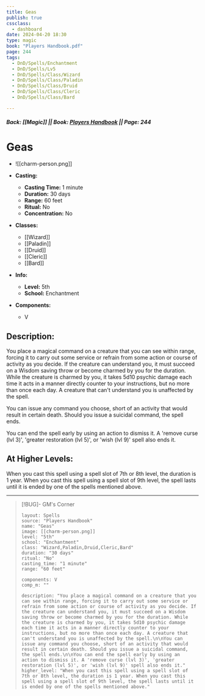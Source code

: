 ```yaml
---
title: Geas
publish: true
cssclass:
  - dashboard
date: 2024-04-20 18:30
type: magic
book: "Players Handbook.pdf"
page: 244
tags:
  - DnD/Spells/Enchantment
  - DnD/Spells/Lv5
  - DnD/Spells/Class/Wizard
  - DnD/Spells/Class/Paladin
  - DnD/Spells/Class/Druid
  - DnD/Spells/Class/Cleric
  - DnD/Spells/Class/Bard

---
```


##### Back: [[Magic]] || Book: [Players Handbook](https://drive.google.com/drive/folders/1O5bhpYizcIT5xxAoLOuzCRht_PVS7VSG?usp=sharing) || Page: 244

# Geas
- ![[charm-person.png]]
- **Casting:**
    - **Casting Time:** 1 minute
    - **Duration:** 30 days
    - **Range:** 60 feet
    - **Ritual:** No
    - **Concentration:** No
- **Classes:**
    - [[Wizard]]
    - [[Paladin]]
    - [[Druid]]
    - [[Cleric]]
    - [[Bard]]

- **Info:**
    - **Level:** 5th
    - **School:** Enchantment
- **Components:**
    - V


## Description:
You place a magical command on a creature that you can see within range, forcing it to carry out some service or refrain from some action or course of activity as you decide. If the creature can understand you, it must succeed on a Wisdom saving throw or become charmed by you for the duration. While the creature is charmed by you, it takes 5d10 psychic damage each time it acts in a manner directly counter to your instructions, but no more than once each day. A creature that can't understand you is unaffected by the spell.

You can issue any command you choose, short of an activity that would result in certain death. Should you issue a suicidal command, the spell ends.

You can end the spell early by using an action to dismiss it. A 'remove curse (lvl 3)', 'greater restoration (lvl 5)', or 'wish (lvl 9)' spell also ends it.

## At Higher Levels:
When you cast this spell using a spell slot of 7th or 8th level, the duration is 1 year. When you cast this spell using a spell slot of 9th level, the spell lasts until it is ended by one of the spells mentioned above.

---

> [!BUG]- GM's Corner
>
> ```statblock
> layout: Spells
> source: "Players Handbook"
> name: "Geas"
> image: [[charm-person.png]]
> level: "5th"
> school: "Enchantment"
> class: "Wizard,Paladin,Druid,Cleric,Bard"
> duration: "30 days"
> ritual: "No"
> casting_time: "1 minute"
> range: "60 feet"
>
> components: V
> comp_m: ""
>
> description: "You place a magical command on a creature that you can see within range, forcing it to carry out some service or refrain from some action or course of activity as you decide. If the creature can understand you, it must succeed on a Wisdom saving throw or become charmed by you for the duration. While the creature is charmed by you, it takes 5d10 psychic damage each time it acts in a manner directly counter to your instructions, but no more than once each day. A creature that can't understand you is unaffected by the spell.\n\nYou can issue any command you choose, short of an activity that would result in certain death. Should you issue a suicidal command, the spell ends.\n\nYou can end the spell early by using an action to dismiss it. A 'remove curse (lvl 3)', 'greater restoration (lvl 5)', or 'wish (lvl 9)' spell also ends it."
> higher_level: "When you cast this spell using a spell slot of 7th or 8th level, the duration is 1 year. When you cast this spell using a spell slot of 9th level, the spell lasts until it is ended by one of the spells mentioned above."
> ```
